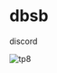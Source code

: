 # dbsb
discord


![tp8](https://user-images.githubusercontent.com/74050386/192673457-e00a2ad6-7de7-4d14-b445-47b540d3c798.png)

